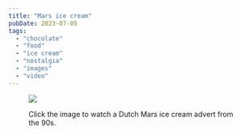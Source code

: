 ```yaml
---
title: "Mars ice cream"
pubDate: 2023-07-05
tags: 
  - "chocolate"
  - "food"
  - "ice cream"
  - "nostalgia"
  - "images"
  - "video"
---
```


<figure>

[![](/images/mars-ice-cream.jpeg)](https://www.youtube.com/watch?v=tRgQtjtIres)

<figcaption>

Click the image to watch a Dutch Mars ice cream advert from the 90s.

</figcaption>

</figure>
